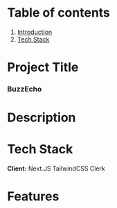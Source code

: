 # Table of contents

1. [Introduction](#introduction)
2. [Tech Stack](#tech)

# Project Title

### BuzzEcho

# Description

# Tech Stack

**Client:**
Next.JS
TailwindCSS
Clerk

# Features
